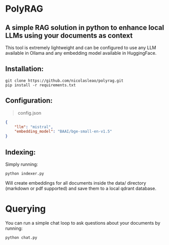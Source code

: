 # PolyRAG
## A simple RAG solution in python to enhance local LLMs using your documents as context

This tool is extremely lightweight and can be configured to use any LLM available in Ollama
and any embedding model available in HuggingFace.

## Installation:
```
git clone https://github.com/nicolasleao/polyrag.git
pip install -r requirements.txt
```

## Configuration:
> config.json
```json
{
	"llm": "mistral",
	"embedding_model": "BAAI/bge-small-en-v1.5"
}
```

## Indexing:

Simply running:
```
python indexer.py
```
Will create embeddings for all documents inside the data/ directory (markdown or pdf supported)
and save them to a local qdrant database.

# Querying
You can run a simple chat loop to ask questions about your documents by running:
```
python chat.py
```
